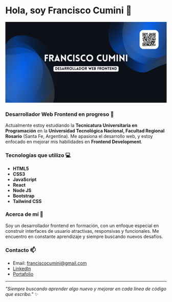 # Hola, soy Francisco Cumini 👋

![Banner de presentación](./banner.png)

### Desarrollador Web Frontend en progreso 🚀

Actualmente estoy estudiando la **Tecnicatura Universitaria en Programación** en la **Universidad Tecnológica Nacional, Facultad Regional Rosario** (Santa Fe, Argentina). Me apasiona el desarrollo web, y estoy enfocado en mejorar mis habilidades en **Frontend Development**.

### Tecnologías que utilizo 💻

- **HTML5**
- **CSS3**
- **JavaScript**
- **React**
- **Node JS**
- **Bootstrap**
- **Tailwind CSS**

### Acerca de mí 🚀

Soy un desarrollador frontend en formación, con un enfoque especial en construir interfaces de usuario atractivas, responsivas y funcionales. Me encuentro en constante aprendizaje y siempre buscando nuevos desafíos. 

<!--
### Proyectos Destacados

📌 [Proyecto Integrador - Programación II](#enlace_a_tu_proyecto): Un proyecto en el que trabajé con cotizaciones de divisas y visualización histórica, utilizando tecnologías como HTML, CSS y JavaScript.
-->
### Contacto 📫

- Email: franciscocumini@gmail.com
- [LinkedIn](https://www.linkedin.com/in/francisco-cumini)
- [Portafolio](https://franciscocumini.com/)

---

_"Siempre buscando aprender algo nuevo y mejorar en cada línea de código que escribo."_ ✨
